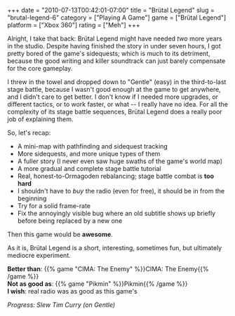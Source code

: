 +++
date = "2010-07-13T00:42:01-07:00"
title = "Brütal Legend"
slug = "brutal-legend-6"
category = ["Playing A Game"]
game = ["Brütal Legend"]
platform = ["Xbox 360"]
rating = ["Meh"]
+++

Alright, I take that back: Brütal Legend might have needed <i>two</i> more years in the studio.  Despite having finished the story in under seven hours, I got pretty bored of the game's sidequests; which is much to its detriment, because the good writing and killer soundtrack can just barely compensate for the core gameplay.

I threw in the towel and dropped down to "Gentle" (easy) in the third-to-last stage battle, because I wasn't good enough at the game to get anywhere, and I didn't care to get better.  I don't know if I needed more upgrades, or different tactics, or to work faster, or what -- I really have no idea.  For all the complexity of its stage battle sequences, Brütal Legend does a really poor job of explaining them.

So, let's recap:

<ul>
<li>A mini-map with pathfinding and sidequest tracking</li>
<li>More sidequests, and more unique types of them</li>
<li>A fuller story (I never even saw huge swaths of the game's world map)</li>
<li>A more gradual and complete stage battle tutorial</li>
<li>Real, honest-to-Ormagoden rebalancing; stage battle combat is <b>too hard</b></li>
<li>I shouldn't have to <i>buy</i> the radio (even for free), it should be in from the beginning</li>
<li>Try for a solid frame-rate</li>
<li>Fix the annoyingly visible bug where an old subtitle shows up briefly before being replaced by a new one</li>
</ul>

Then this game would be <b>awesome</b>.

As it is, Brütal Legend is a short, interesting, sometimes fun, but ultimately mediocre experiment.

<b>Better than</b>: {{% game "CIMA: The Enemy" %}}CIMA: The Enemy{{% /game %}}  
<b>Not as good as</b>: {{% game "Pikmin" %}}Pikmin{{% /game %}}  
<b>I wish</b>: real radio was as good as this game's

<i>Progress: Slew Tim Curry (on Gentle)</i>

